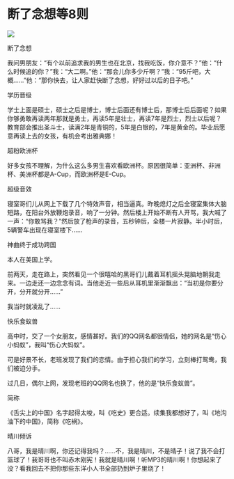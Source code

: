 # 断了念想等8则

![](http://www.yilinzazhi.com/images/yili/yili201215/yili20121564.jpg)

断了念想

我问男朋友：“有个以前追求我的男生也在北京，找我吃饭，你介意不？”他：“什么时候追的你？”我：“大二啊。”他：“那会儿你多少斤啊？”我：“95斤吧，大概……”他：“那你快去，让人家赶快断了念想，好好过以后的日子吧。”

学历晋级

学士上面是硕士，硕士之后是博士，博士后面还有博士后，那博士后后面呢？如果你够勇敢再读两年那就是勇士，再读5年是壮士，再读7年是烈士，烈士以后呢？教育部会推出圣斗士，读满2年是青铜的，5年是白银的，7年是黄金的。毕业后愿意再读上去的女孩，有机会考出雅典娜！

超粉欧洲杯

好多女孩不理解，为什么这么多男生喜欢看欧洲杯。原因很简单：亚洲杯、非洲杯、美洲杯都是A-Cup，而欧洲杯是E-Cup。

超级音效

寝室哥们儿从网上下载了几个特效声音，相当逼真。昨晚熄灯之后全寝室集体大脑短路，在阳台外放鞭炮录音，响了一分钟。然后楼上开始不断有人开骂，我大喊了一声：“你敢骂我？”然后放了枪声的录音，五秒钟后，全楼一片寂静。半小时后，5辆警车出现在寝室楼下……

神曲终于成功跨国

本人在美国上学。

前两天，走在路上，突然看见一个很嘻哈的黑哥们儿戴着耳机摇头晃脑地朝我走来。一边走还一边念念有词。当他走近一些后从耳机里渐渐飘出：“当初是你要分开，分开就分开……”

我当时就凌乱了……

快乐食蚁兽

高中时，交了一个女朋友，感情甚好。我们的QQ网名都很情侣，她的网名是“伤心小蚂蚁”，我叫“伤心大蚂蚁”。

可是好景不长，老班发现了我们的恋情。由于担心我们的学习，立刻棒打鸳鸯，我们被迫分手。

过几日，偶尔上网，发现老班的QQ网名也换了，他的是“快乐食蚁兽”。

简称

《舌尖上的中国》名字起得太唆，叫《吃史》更合适。续集我都想好了，叫《地沟油下的中国》，简称《吃祸》。

晴川倾诉

八哥，我是晴川啊，你还记得我吗？……不，我是晴川，不是晴子！说了我不会打篮球了！我哥哥也不叫赤木刚宪！我就是晴川啊！听MP3的晴川啊！你想起来了没？看我回去不把你那些东洋小人书全部扔到炉子里烧了！